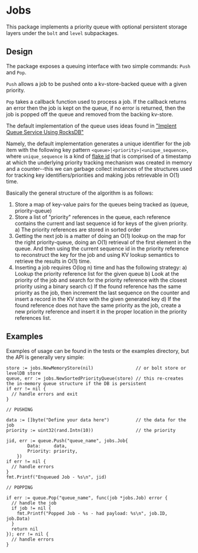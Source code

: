 # Jobs

This package implements a priority queue with optional persistent storage layers under
the `bolt` and `level` subpackages.

## Design

The package exposes a queuing interface with two simple commands: `Push` and `Pop`.

`Push` allows a job to be pushed onto a kv-store-backed queue with a given priority.

`Pop` takes a callback function used to process a job. If the callback returns an error
then the job is kept on the queue, if no error is returned, then the job is popped off
the queue and removed from the backing kv-store.

The default implementation of the queue uses ideas found in ["Implent Queue Service Using RocksDB"](https://github.com/facebook/rocksdb/wiki/Implement-Queue-Service-Using-RocksDB)

Namely, the default implementation generates a unique identifier for the job item with
the following key pattern `<queue>|<priority>|<unique_sequence>`, where `unique_sequence`
is a kind of [flake id](http://yellerapp.com/posts/2015-02-09-flake-ids.html) that is
comprised of a timestamp at which the underlying priority tracking mechanism was created
in memory and a counter--this we can garbage collect instances of the structures used for
tracking key identifiers/priorities and making jobs retrievable in O(1) time.

Basically the general structure of the algorithm is as follows:

1) Store a map of key-value pairs for the queues being tracked as (queue, priority-queue)
2) Store a list of "priority" references in the queue, each reference contains the current
and last sequence id for keys of the given priority.
  a) The priority references are stored in sorted order
3) Getting the next job is a matter of doing an O(1) lookup on the map for the right priority-queue,
doing an O(1) retrieval of the first element in the queue. And then using the current sequence id in the
priority reference to reconstruct the key for the job and using KV lookup semantics to retrieve the results in
O(1) time.
4) Inserting a job requires O(log n) time and has the following strategy:
  a) Lookup the priority reference list for the given queue
  b) Look at the priority of the job and search for the priority reference with the closest priority using
  a binary search
  c) If the found reference has the same priority as the job, then increment the last sequence on the counter
  and insert a record in the KV store with the given generated key
  d) If the found reference does not have the same priority as the job, create a new priority reference and
  insert it in the proper location in the priority references list.

## Examples

Examples of usage can be found in the tests or the examples directory, but the API is generally very simple:

    store := jobs.NewMemoryStore(nil)                // or bolt store or levelDB store
    queue, err := jobs.NewSortedPriorityQueue(store) // this re-creates the in-memory queue structure if the DB is persistent
    if err != nil {
      // handle errors and exit
    }

    // PUSHING

    data := []byte("Define your data here")          // the data for the job
    priority := uint32(rand.Intn(10))                // the priority

    jid, err := queue.Push("queue_name", jobs.Job{
			Data:     data,
			Priority: priority,
		})
    if err != nil {
      // handle errors
    }
    fmt.Printf("Enqueued Job - %s\n", jid)

    // POPPING

    if err := queue.Pop("queue_name", func(job *jobs.Job) error {
      // handle the job
      if job != nil {
        fmt.Printf("Popped Job - %s - had payload: %s\n", job.ID, job.Data)
      }
      return nil
    }); err != nil {
      // handle errors
    }

